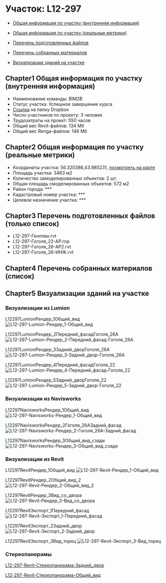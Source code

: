 # Участок: L12-297

* [Общая информация по участку (внутренняя информация)](#Chapter1)

* [Общая информация по участку (реальные метрики)](#Chapter2)

* [Перечень подготовленных файлов](#Chapter3)

* [Перечень собранных материалов](#Chapter4)

* [Визуализации зданий на участке](#Chapter5)

## <a id="test">Chapter1</a> Общая информация по участку (внутренняя информация)
+ Наименование команды: BIM2B
+ Статус участка: Успешное завершение курса
+ [Ссылка](https://www.dropbox.com/sh/wvvgv1nw1iqred9/AACeVT6SzHPabe24sEN12F4Wa/L12_297?dl=0) на папку Dropbox
+ Число участников по проекту: 3 человек
+ Трудозатраты на проект: 550 часов
+ Общий вес Revit-файлов: 134 Мб
+ Общий вес Renga-файлов: 146 Мб
## <a id="test">Chapter2</a> Общая информация по участку (реальные метрики)
+ Координаты участка: 56.320386,43.985231, [посмотреть на карте]("yandex.ru/maps/47/nizhny-novgorod/?ll=56.320386%2C43.985231&z=19")
+ Площадь участка: 3463 м2
+ Количество замоделированных объектов: 2 шт.
+ Общая площадь смоделированных объектов: 572 м2
+ Район города: *** 
+ Кадастровый номер участка: *** 
+ Целевое назначение участка: *** 
## <a id="test">Chapter3</a> Перечень подготовленных файлов (только список)
+ L12-297-Генплан.rvt
+ L12-297-Гоголя_22-АР.rnp
+ L12-297-Гоголя_26-АР2.rvt
+ L12-297-Гоголя_26-ИНЖ.rvt
## <a id="test">Chapter4</a> Перечень собранных материалов (список)
## <a id="test">Chapter5</a> Визуализации зданий на участке
### Визуализации из Lumion
L12297LumionРендер_1Общий_вид
![L12-297-Lumion-Рендер_1-Общий_вид](/Images/L12_297/L12-297-Lumion-Рендер_1-Общий_вид_Compressed.jpg)

L12297LumionРендер_2Передний_фасадГоголя_26А
![L12-297-Lumion-Рендер_2-Передний_фасад-Гоголя_26А](/Images/L12_297/L12-297-Lumion-Рендер_2-Передний_фасад-Гоголя_26А_Compressed.jpg)

L12297LumionРендер_3Задний_дворГоголя_26А
![L12-297-Lumion-Рендер_3-Задний_двор-Гоголя_26А](/Images/L12_297/L12-297-Lumion-Рендер_3-Задний_двор-Гоголя_26А_Compressed.jpg)

L12297LumionРендер_4Передний_фасадГоголя_22
![L12-297-Lumion-Рендер_4-Передний_фасад-Гоголя_22](/Images/L12_297/L12-297-Lumion-Рендер_4-Передний_фасад-Гоголя_22_Compressed.jpg)

L12297LumionРендер_5Задний_дворГоголя_22
![L12-297-Lumion-Рендер_5-Задний_двор-Гоголя_22](/Images/L12_297/L12-297-Lumion-Рендер_5-Задний_двор-Гоголя_22_Compressed.jpg)

### Визуализации из Navisworks
L12297NavisworksРендер_1Общий_вид
![L12-297-Navisworks-Рендер_1-Общий_вид](/Images/L12_297/L12-297-Navisworks-Рендер_1-Общий_вид_Compressed.jpg)

L12297NavisworksРендер_2Гоголя_26АЗадний_фасад
![L12-297-Navisworks-Рендер_2-Гоголя_26А-Задний_фасад](/Images/L12_297/L12-297-Navisworks-Рендер_2-Гоголя_26А-Задний_фасад_Compressed.jpg)

L12297NavisworksРендер_3Общий_вид_сзади
![L12-297-Navisworks-Рендер_3-Общий_вид_сзади](/Images/L12_297/L12-297-Navisworks-Рендер_3-Общий_вид_сзади_Compressed.jpg)

### Визуализации из Revit
L12297RevitРендер_1Общий_вид
![L12-297-Revit-Рендер_1-Общий_вид](/Images/L12_297/L12-297-Revit-Рендер_1-Общий_вид_Compressed.jpg)

L12297RevitРендер_2Общий_вид_2
![L12-297-Revit-Рендер_2-Общий_вид_2](/Images/L12_297/L12-297-Revit-Рендер_2-Общий_вид_2_Compressed.jpg)

L12297RevitРендер_3Вид_со_двора
![L12-297-Revit-Рендер_3-Вид_со_двора](/Images/L12_297/L12-297-Revit-Рендер_3-Вид_со_двора_Compressed.jpg)

L12297RevitЭкспорт_1Передний_фасад
![L12-297-Revit-Экспорт_1-Передний_фасад](/Images/L12_297/L12-297-Revit-Экспорт_1-Передний_фасад_Compressed.jpg)

L12297RevitЭкспорт_2Задний_двор
![L12-297-Revit-Экспорт_2-Задний_двор](/Images/L12_297/L12-297-Revit-Экспорт_2-Задний_двор_Compressed.jpg)

L12297RevitЭкспорт_3Вид_торец
![L12-297-Revit-Экспорт_3-Вид_торец](/Images/L12_297/L12-297-Revit-Экспорт_3-Вид_торец_Compressed.jpg)

### Стереопанорамы
[L12-297-Revit-Стереопанорама-Задний_двор](https://pano.autodesk.com/pano.html?url=jpgs/f2d92818-6f50-4e2b-b6b1-960350b5f2f9&version=2)

[L12-297-Revit-Стереопанорама-Общий_вид](https://pano.autodesk.com/pano.html?url=jpgs/24a0b0cd-db26-4c24-bc0a-8fe750a91469&version=2)

